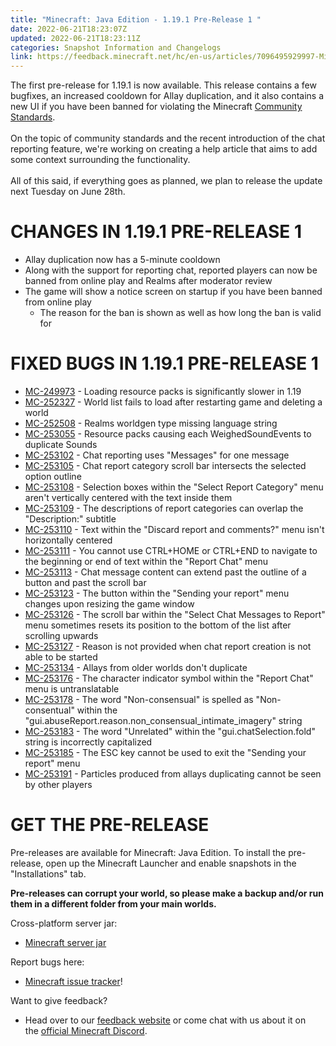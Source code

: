 ```yaml
---
title: "Minecraft: Java Edition - 1.19.1 Pre-Release 1 "
date: 2022-06-21T18:23:07Z
updated: 2022-06-21T18:23:11Z
categories: Snapshot Information and Changelogs
link: https://feedback.minecraft.net/hc/en-us/articles/7096495929997-Minecraft-Java-Edition-1-19-1-Pre-Release-1-
---
```


The first pre-release for 1.19.1 is now available. This release contains a few bugfixes, an increased cooldown for Allay duplication, and it also contains a new UI if you have been banned for violating the Minecraft [Community Standards](https://www.minecraft.net/community-standards).\
​\
On the topic of community standards and the recent introduction of the chat reporting feature, we're working on creating a help article that aims to add some context surrounding the functionality.\
​\
All of this said, if everything goes as planned, we plan to release the update next Tuesday on June 28th.

# CHANGES IN 1.19.1 PRE-RELEASE 1

-   Allay duplication now has a 5-minute cooldown
-   Along with the support for reporting chat, reported players can now be banned from online play and Realms after moderator review
-   The game will show a notice screen on startup if you have been banned from online play
    -   The reason for the ban is shown as well as how long the ban is valid for

# FIXED BUGS IN 1.19.1 PRE-RELEASE 1

-   [MC-249973](https://bugs.mojang.com/browse/MC-249973) - Loading resource packs is significantly slower in 1.19
-   [MC-252327](https://bugs.mojang.com/browse/MC-252327) - World list fails to load after restarting game and deleting a world
-   [MC-252508](https://bugs.mojang.com/browse/MC-252508) - Realms worldgen type missing language string
-   [MC-253055](https://bugs.mojang.com/browse/MC-253055) - Resource packs causing each WeighedSoundEvents to duplicate Sounds
-   [MC-253102](https://bugs.mojang.com/browse/MC-253102) - Chat reporting uses "Messages" for one message
-   [MC-253105](https://bugs.mojang.com/browse/MC-253105) - Chat report category scroll bar intersects the selected option outline
-   [MC-253108](https://bugs.mojang.com/browse/MC-253108) - Selection boxes within the "Select Report Category" menu aren't vertically centered with the text inside them
-   [MC-253109](https://bugs.mojang.com/browse/MC-253109) - The descriptions of report categories can overlap the "Description:" subtitle
-   [MC-253110](https://bugs.mojang.com/browse/MC-253110) - Text within the "Discard report and comments?" menu isn't horizontally centered
-   [MC-253111](https://bugs.mojang.com/browse/MC-253111) - You cannot use CTRL+HOME or CTRL+END to navigate to the beginning or end of text within the "Report Chat" menu
-   [MC-253113](https://bugs.mojang.com/browse/MC-253113) - Chat message content can extend past the outline of a button and past the scroll bar
-   [MC-253123](https://bugs.mojang.com/browse/MC-253123) - The button within the "Sending your report" menu changes upon resizing the game window
-   [MC-253126](https://bugs.mojang.com/browse/MC-253126) - The scroll bar within the "Select Chat Messages to Report" menu sometimes resets its position to the bottom of the list after scrolling upwards
-   [MC-253127](https://bugs.mojang.com/browse/MC-253127) - Reason is not provided when chat report creation is not able to be started
-   [MC-253134](https://bugs.mojang.com/browse/MC-253134) - Allays from older worlds don't duplicate
-   [MC-253176](https://bugs.mojang.com/browse/MC-253176) - The character indicator symbol within the "Report Chat" menu is untranslatable
-   [MC-253178](https://bugs.mojang.com/browse/MC-253178) - The word "Non-consensual" is spelled as "Non-consentual" within the "gui.abuseReport.reason.non_consensual_intimate_imagery" string
-   [MC-253183](https://bugs.mojang.com/browse/MC-253183) - The word "Unrelated" within the "gui.chatSelection.fold" string is incorrectly capitalized
-   [MC-253185](https://bugs.mojang.com/browse/MC-253185) - The ESC key cannot be used to exit the "Sending your report" menu
-   [MC-253191](https://bugs.mojang.com/browse/MC-253191) - Particles produced from allays duplicating cannot be seen by other players

# GET THE PRE-RELEASE

Pre-releases are available for Minecraft: Java Edition. To install the pre-release, open up the Minecraft Launcher and enable snapshots in the \"Installations\" tab.

**Pre-releases can corrupt your world, so please make a backup and/or run them in a different folder from your main worlds.**

Cross-platform server jar:

-   [Minecraft server jar](https://piston-data.mojang.com/v1/objects/a4d30a572176e81e115d36ec71bd2e67798ed14e/server.jar)

Report bugs here:

-   [Minecraft issue tracker](https://aka.ms/snapshotbugs?ref=blog)!

Want to give feedback?

-   Head over to our [feedback website](https://aka.ms/snapshotfeedback) or come chat with us about it on the [official Minecraft Discord](https://discordapp.com/invite/minecraft).
